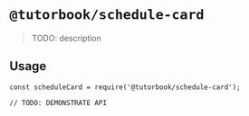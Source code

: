 # `@tutorbook/schedule-card`

> TODO: description

## Usage

```
const scheduleCard = require('@tutorbook/schedule-card');

// TODO: DEMONSTRATE API
```
